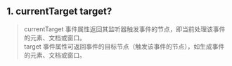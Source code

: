 ## 1. currentTarget target?
> currentTarget 事件属性返回其监听器触发事件的节点，即当前处理该事件的元素、文档或窗口。\
> target 事件属性可返回事件的目标节点（触发该事件的节点），如生成事件的元素、文档或窗口。
